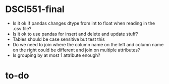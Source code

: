 # DSCI551-final

-	Is it ok if pandas changes dtype from int to float when reading in the .csv file?
-	Is it ok to use pandas for insert and delete and update stuff?
-	Tables should be case sensitive but test this 
- Do we need to join where the column name on the left and column name on the right could be different and join on multiple attributes?
- Is grouping by at most 1 attribute enough?

# to-do
